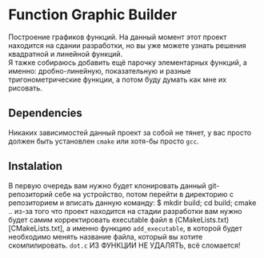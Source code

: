 # Function Graphic Builder

Построение графиков функций. На данный момент этот проект находится на сдании разработки, но вы уже можете узнать решения квадратной и линейной функций.<br>
Я тажке собираюсь добавить ещё парочку элементарных функций, а именно: дробно-линейную, показательную и разные тригонометрические функции,
а потом буду думать как мне их рисовать.<br>

## Dependencies

Никаких зависимостей данный проект за собой не тянет, у вас просто должен быть установлен `cmake` или хотя-бы просто `gcc`.

## Instalation

В первую очередь вам нужно будет клонировать данный git-репозиторий себе на устройство, потом перейти в директорию с репозиторием и вписать данную
команду:
    $ mkdir build; cd build; cmake ..
из-за того что проект находится на стадии разработки вам
нужно будет самим корректировать executable файл в (CMakeLists.txt)[CMakeLists.txt], а именно функцию `add_executable`, в которой будет
необходимо менять название файла, который вы хотите скомпилировать. `dot.c` ИЗ ФУНКЦИИ НЕ УДАЛЯТЬ, всё сломается!



